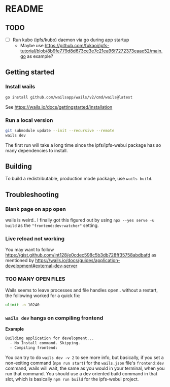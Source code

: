 # README

## TODO

- [ ] Run kubo (ipfs/kubo) daemon via go during app startup
   * Maybe use https://github.com/fukaoi/ipfs-tutorial/blob/8b9fe779d8d673ce3e7c21ea96f7272373eaae52/main.go as example?

## Getting started

### Install wails

```bash
go install github.com/wailsapp/wails/v2/cmd/wails@latest
```

See https://wails.io/docs/gettingstarted/installation

### Run a local version

```bash
git submodule update --init --recursive --remote
wails dev
```

The first run will take a long time since the ipfs/ipfs-webui package has so many dependencies to install.

## Building

To build a redistributable, production mode package, use `wails build`.

## Troubleshooting

### Blank page on app open

wails is weird.. I finally got this figured out by using `npx --yes serve -u build` as the `"frontend:dev:watcher"` setting.

### Live reload not working

You may want to follow https://gist.github.com/int128/e0cdec598c5b3db728ff35758abdbafd as mentioned by https://wails.io/docs/guides/application-development#external-dev-server

### TOO MANY OPEN FILES

Wails seems to leave processes and file handles open.. without a restart, the following worked for a quick fix:
```bash
ulimit -n 10240
```

### `wails dev` hangs on compiling frontend

**Example**
```bash
Building application for development...
  - No Install command. Skipping.
  - Compiling frontend:
```

You can try to do `wails dev -v 2` to see more info, but basically, if you set a non-exiting command (`npm run start`) for the `wails.json` file's `frontend:dev` command, wails will wait, the same as you would in your terminal, when you run that command. You should use a dev oriented build command in that slot, which is basically `npm run build` for the ipfs-webui project.
